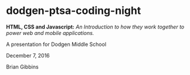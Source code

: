 # dodgen-ptsa-coding-night
**HTML, CSS and Javascript:** *An Introduction to how they work together to power web and mobile applications.*

A presentation for Dodgen Middle School

December 7, 2016

Brian Gibbins